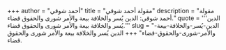 +++
author = "أحمد شوقي"
title = "مقولة أحمد شوقي"
description = "مقولة أحمد شوقي: الدين يُسر والخلافة بيعة والأمر شورى والحقوق قضاء."
quote = '''الدين يُسر والخلافة بيعة والأمر شورى والحقوق قضاء.'''
slug = "الدين-يُسر-والخلافة-بيعة-والأمر-شورى-والحقوق-قضاء"
+++
الدين يُسر والخلافة بيعة والأمر شورى والحقوق قضاء.
